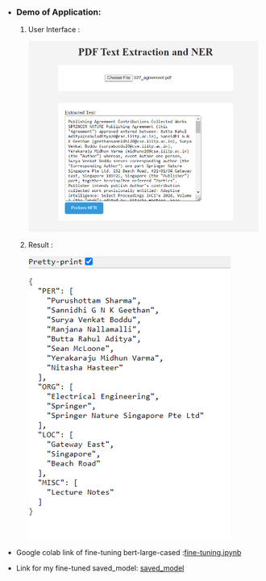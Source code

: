 <ul>
  <li>
    <h3> Demo of Application: </h3>
    <ol><li> <p>User Interface :</p>
      <img  src = "images/input.png"/>
    </li>
      <li>
        <p>Result :</p>
        <img src = "images/result.png"/>
      </li>
    </ol>
  </li>
  <li> <p>Google colab link of fine-tuning bert-large-cased :<a href="https://colab.research.google.com/drive/13szKDmbohFQwPcpJX2IhM59TTRALsOcy?usp=sharing">fine-tuning.ipynb</a></p></li>
  <li><p>Link for my fine-tuned saved_model: <a href="https://drive.google.com/drive/folders/15a1TTtJhaEdHNSETsNVx4zR1oTkDs4F3?usp=sharing">saved_model</a></p></li>
</ul>
